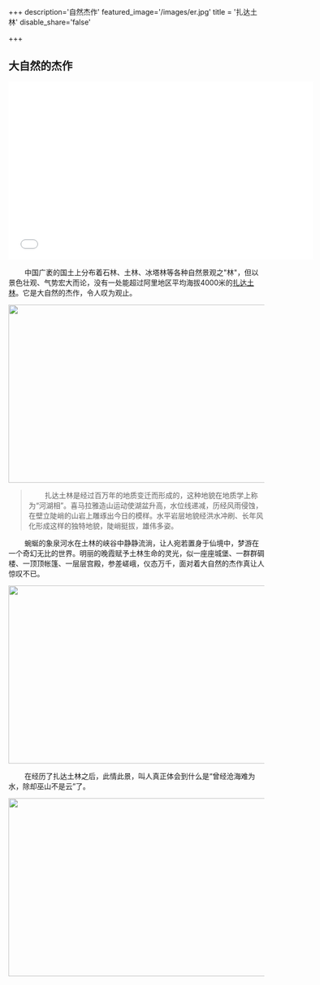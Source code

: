 +++
description='自然杰作'
featured_image='/images/er.jpg'
title = '扎达土林'
disable_share='false'

+++

## 大自然的杰作

<iframe src="//player.bilibili.com/player.html?aid=308808080&bvid=BV16A411z73D&cid=992786305&p=1" scrolling="no" border="0" frameborder="no" framespacing="0" allowfullscreen="true"width="600px"height="350px"> </iframe>

&nbsp;&nbsp;&nbsp;&nbsp;&nbsp;&nbsp;&nbsp;&nbsp;中国广袤的国土上分布着石林、土林、冰塔林等各种自然景观之"林"，但以景色壮观、气势宏大而论，没有一处能超过阿里地区平均海拔4000米的[扎达土林](https://baike.baidu.com/item/%E6%9C%AD%E8%BE%BE%E5%9C%9F%E6%9E%97/1417635)。它是大自然的杰作，令人叹为观止。

<img src="https://tse3-mm.cn.bing.net/th/id/OIP-C.2RdgT3Fdaq14SGZnJ7aOQgHaE8?pid=ImgDetMain" width="600" height="350">

>&nbsp;&nbsp;&nbsp;&nbsp;&nbsp;&nbsp;&nbsp;&nbsp;扎达土林是经过百万年的地质变迁而形成的，这种地貌在地质学上称为“河湖相”。喜马拉雅造山运动使湖盆升高，水位线递减，历经风雨侵蚀，在壁立陡峭的山岩上雕琢出今日的模样。水平岩层地貌经洪水冲刷、长年风化形成这样的独特地貌，陡峭挺拔，雄伟多姿。

&nbsp;&nbsp;&nbsp;&nbsp;&nbsp;&nbsp;&nbsp;&nbsp;蜿蜒的象泉河水在土林的峡谷中静静流淌，让人宛若置身于仙境中，梦游在一个奇幻无比的世界。明丽的晚霞赋予土林生命的灵光，似一座座城堡、一群群碉楼、一顶顶帐篷、一层层宫殿，参差嵯峨，仪态万千，面对着大自然的杰作真让人惊叹不已。

<img src="https://img1.qunarzz.com/travel/poi/201211/15/4fcf4f2926793fc7ddb12cfb.jpg_480x360x95_f9e64107.jpg" width="600" height="350">

&nbsp;&nbsp;&nbsp;&nbsp;&nbsp;&nbsp;&nbsp;&nbsp;在经历了扎达土林之后，此情此景，叫人真正体会到什么是“曾经沧海难为水，除却巫山不是云”了。

<img src="https://tse3-mm.cn.bing.net/th/id/OIP-C.wYYYZNy5DxnKauUlyeym4QHaE8?pid=ImgDetMain" width="600" height="350">